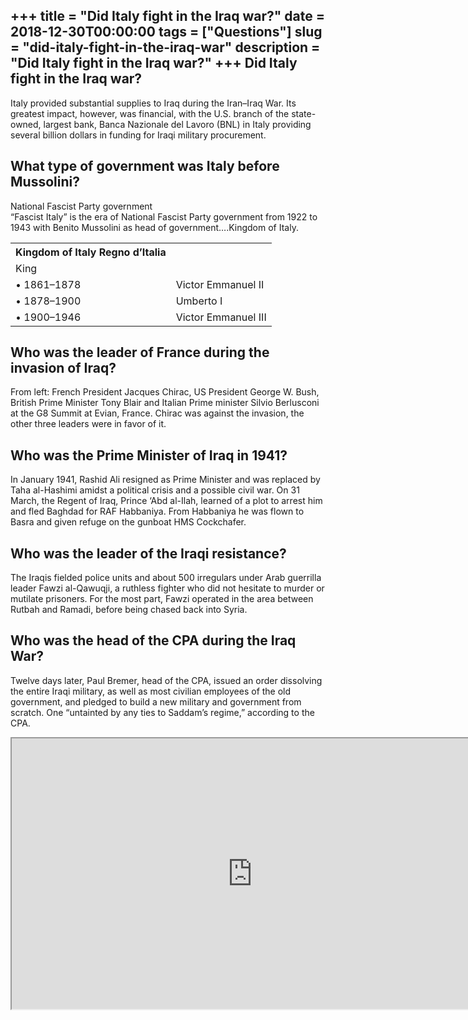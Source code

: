 +++
title = "Did Italy fight in the Iraq war?"
date = 2018-12-30T00:00:00
tags = ["Questions"]
slug = "did-italy-fight-in-the-iraq-war"
description = "Did Italy fight in the Iraq war?"
+++
Did Italy fight in the Iraq war?
--------------------------------

Italy provided substantial supplies to Iraq during the Iran–Iraq War. Its greatest impact, however, was financial, with the U.S. branch of the state-owned, largest bank, Banca Nazionale del Lavoro (BNL) in Italy providing several billion dollars in funding for Iraqi military procurement.

What type of government was Italy before Mussolini?
---------------------------------------------------

National Fascist Party government  
“Fascist Italy” is the era of National Fascist Party government from 1922 to 1943 with Benito Mussolini as head of government….Kingdom of Italy.

<table><tr><th>Kingdom of Italy Regno d’Italia</th></tr><tr><td>King</td><td></td></tr><tr><td>• 1861–1878</td><td>Victor Emmanuel II</td></tr><tr><td>• 1878–1900</td><td>Umberto I</td></tr><tr><td>• 1900–1946</td><td>Victor Emmanuel III</td></tr></table>

Who was the leader of France during the invasion of Iraq?
---------------------------------------------------------

From left: French President Jacques Chirac, US President George W. Bush, British Prime Minister Tony Blair and Italian Prime minister Silvio Berlusconi at the G8 Summit at Evian, France. Chirac was against the invasion, the other three leaders were in favor of it.

Who was the Prime Minister of Iraq in 1941?
-------------------------------------------

In January 1941, Rashid Ali resigned as Prime Minister and was replaced by Taha al-Hashimi amidst a political crisis and a possible civil war. On 31 March, the Regent of Iraq, Prince ‘Abd al-Ilah, learned of a plot to arrest him and fled Baghdad for RAF Habbaniya. From Habbaniya he was flown to Basra and given refuge on the gunboat HMS Cockchafer.

Who was the leader of the Iraqi resistance?
-------------------------------------------

The Iraqis fielded police units and about 500 irregulars under Arab guerrilla leader Fawzi al-Qawuqji, a ruthless fighter who did not hesitate to murder or mutilate prisoners. For the most part, Fawzi operated in the area between Rutbah and Ramadi, before being chased back into Syria.

Who was the head of the CPA during the Iraq War?
------------------------------------------------

Twelve days later, Paul Bremer, head of the CPA, issued an order dissolving the entire Iraqi military, as well as most civilian employees of the old government, and pledged to build a new military and government from scratch. One “untainted by any ties to Saddam’s regime,” according to the CPA.

<iframe allow="accelerometer; autoplay; clipboard-write; encrypted-media; gyroscope; picture-in-picture" allowfullscreen="" class="__youtube_prefs__  epyt-is-override  no-lazyload" data-no-lazy="1" data-origheight="433" data-origwidth="770" data-skipgform_ajax_framebjll="" height="433" id="_ytid_87762" loading="lazy" src="https://www.youtube.com/embed/bwWW3sbk4EU?enablejsapi=1&autoplay=0&cc_load_policy=0&cc_lang_pref=&iv_load_policy=1&loop=0&modestbranding=0&rel=1&fs=1&playsinline=0&autohide=2&theme=dark&color=red&controls=1&" title="YouTube player" width="770"></iframe>